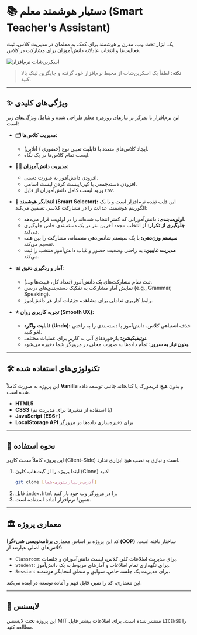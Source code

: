 # 📚 دستیار هوشمند معلم (Smart Teacher's Assistant)

یک ابزار تحت وب، مدرن و هوشمند برای کمک به معلمان در مدیریت کلاس، ثبت فعالیت‌ها و انتخاب عادلانه دانش‌آموزان برای مشارکت در کلاس.

![اسکرین‌شات نرم‌افزار](https://via.placeholder.com/600x400.png?text=A+Screenshot+of+Your+App+Goes+Here)
> **نکته:** لطفاً یک اسکرین‌شات از محیط نرم‌افزار خود گرفته و جایگزین لینک بالا کنید.

---

## ✨ ویژگی‌های کلیدی

این نرم‌افزار با تمرکز بر نیازهای روزمره معلم طراحی شده و شامل ویژگی‌های زیر است:

* **🗂️ مدیریت کلاس‌ها:**
    * ایجاد کلاس‌های متعدد با قابلیت تعیین نوع (حضوری / آنلاین).
    * لیست تمام کلاس‌ها در یک نگاه.

* **🧑‍🎓 مدیریت دانش‌آموزان:**
    * افزودن دانش‌آموز به صورت دستی.
    * افزودن دسته‌جمعی با کپی/پیست کردن لیست اسامی.
    * ورود لیست کامل دانش‌آموزان از فایل `CSV`.

* **🧠 انتخابگر هوشمند (Smart Selector):**
    این قلب تپنده نرم‌افزار است و با یک الگوریتم هوشمند، عدالت را در مشارکت کلاسی تضمین می‌کند:
    * **اولویت‌بندی:** دانش‌آموزانی که کمتر انتخاب شده‌اند را در اولویت قرار می‌دهد.
    * **جلوگیری از تکرار:** از انتخاب مجدد آخرین نفر در یک دسته‌بندی خاص جلوگیری می‌کند.
    * **سیستم وزن‌دهی:** با یک سیستم شانس‌دهی منصفانه، مشارکت را بین همه تقسیم می‌کند.
    * **مدیریت غایبین:** به راحتی وضعیت حضور و غیاب دانش‌آموز منتخب را ثبت می‌کند.

* **📊 آمار و ردگیری دقیق:**
    * ثبت تمام مشارکت‌های یک دانش‌آموز (تعداد کل، غیبت‌ها و...).
    * نمایش آمار مشارکت به تفکیک دسته‌بندی‌های درسی (e.g., Grammar, Speaking).
    * رابط کاربری تعاملی برای مشاهده جزئیات آمار هر دانش‌آموز.

* **⭐ تجربه کاربری روان (Smooth UX):**
    * **قابلیت واگرد (Undo):** حذف اشتباهی کلاس، دانش‌آموز یا دسته‌بندی را به راحتی لغو کنید.
    * **نوتیفیکیشن:** بازخوردهای آنی به کاربر برای عملیات مختلف.
    * **بدون نیاز به سرور:** تمام داده‌ها به صورت محلی در مرورگر شما ذخیره می‌شود.

---

## 🛠️ تکنولوژی‌های استفاده شده

این پروژه به صورت کاملاً **Vanilla** و بدون هیچ فریمورک یا کتابخانه جانبی توسعه داده شده است.

* **HTML5**
* **CSS3** (با استفاده از متغیرها برای مدیریت تم)
* **JavaScript (ES6+)**
* **LocalStorage API** برای ذخیره‌سازی داده‌ها در مرورگر

---

## 📂 نحوه استفاده

این پروژه کاملاً سمت کاربر (Client-Side) است و نیازی به نصب هیچ ابزاری ندارد.

1.  ابتدا پروژه را از گیت‌هاب کلون (Clone) کنید:
    ```bash
    git clone [آدرس-ریپازیتوری-شما]
    ```
2.  فایل `index.html` را در مرورگر وب خود باز کنید.
3.  همین! نرم‌افزار آماده استفاده است.

---

## 🏛️ معماری پروژه

کد این پروژه بر اساس معماری **برنامه‌نویسی شیءگرا (OOP)** ساختار یافته است. کلاس‌های اصلی عبارتند از:
* `Classroom`: برای مدیریت اطلاعات کلی کلاس، لیست دانش‌آموزان و جلسات.
* `Student`: برای نگهداری تمام اطلاعات و آمارهای مربوط به یک دانش‌آموز.
* `Session`: برای مدیریت یک جلسه خاص، سوابق و منطق انتخابگر هوشمند.

این معماری، کد را تمیز، قابل فهم و آماده توسعه در آینده می‌کند.

---

## 📄 لایسنس

این پروژه تحت لایسنس MIT منتشر شده است. برای اطلاعات بیشتر فایل `LICENSE` را مطالعه کنید.